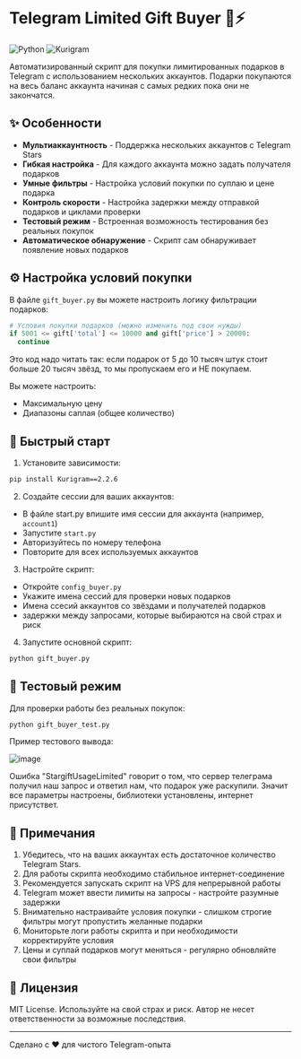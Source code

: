 # Telegram Limited Gift Buyer 🎁⚡

![Python](https://img.shields.io/badge/python-3.8%2B-blue)
![Kurigram](https://img.shields.io/badge/Kurigram-2.2.6-green)

Автоматизированный скрипт для покупки лимитированных подарков в Telegram с использованием нескольких аккаунтов.
Подарки покупаются на весь баланс аккаунта начиная с самых редких пока они не закончатся.

## ✨ Особенности

- **Мультиаккаунтность** - Поддержка нескольких аккаунтов с Telegram Stars
- **Гибкая настройка** - Для каждого аккаунта можно задать получателя подарков
- **Умные фильтры** - Настройка условий покупки по суплаю и цене подарка
- **Контроль скорости** - Настройка задержки между отправкой подарков и циклами проверки
- **Тестовый режим** - Встроенная возможность тестирования без реальных покупок
- **Автоматическое обнаружение** - Скрипт сам обнаруживает появление новых подарков

## ⚙️ Настройка условий покупки

В файле `gift_buyer.py` вы можете настроить логику фильтрации подарков:

```python
# Условия покупки подарков (можно изменить под свои нужды)
if 5001 <= gift['total'] <= 10000 and gift['price'] > 20000:
  continue
```
Это код надо читать так: если подарок от 5 до 10 тысяч штук стоит больше 20 тысяч звёзд, то мы пропускаем его и НЕ покупаем.

Вы можете настроить:
- Максимальную цену
- Диапазоны саплая (общее количество)

## 🚀 Быстрый старт

1. Установите зависимости:
```bash
pip install Kurigram==2.2.6
```

2. Создайте сессии для ваших аккаунтов:
- В файле start.py впишите имя сессии для аккаунта (например, `account1`)
- Запустите `start.py`
- Авторизуйтесь по номеру телефона
- Повторите для всех используемых аккаунтов

3. Настройте скрипт:
- Откройте `config_buyer.py`
- Укажите имена сессий для проверки новых подарков
- Имена ссесий аккаунтов со звёздами и получателей подарков
- задержки между запросами, которые выбираются на свой страх и риск

4. Запустите основной скрипт:
```bash
python gift_buyer.py
```

## 🧪 Тестовый режим

Для проверки работы без реальных покупок:
```bash
python gift_buyer_test.py
```

Пример тестового вывода:

![image](https://github.com/user-attachments/assets/63bc14e9-ee98-4639-90fa-688498a387c6)

Ошибка "StargiftUsageLimited" говорит о том, что сервер телеграма получил наш запрос и ответил нам, что подарок уже раскупили. Значит все параметры настроены, библиотеки установлены, интернет присутствет.

## 📝 Примечания

1. Убедитесь, что на ваших аккаунтах есть достаточное количество Telegram Stars.
2. Для работы скрипта необходимо стабильное интернет-соединение
3. Рекомендуется запускать скрипт на VPS для непрерывной работы
4. Telegram может ввести лимиты на запросы - настройте разумные задержки
5. Внимательно настраивайте условия покупки - слишком строгие фильтры могут пропустить желанные подарки
6. Мониторьте логи работы скрипта и при необходимости корректируйте условия
7. Цены и суплай подарков могут меняться - регулярно обновляйте свои фильтры

## 📜 Лицензия

MIT License. Используйте на свой страх и риск. Автор не несет ответственности за возможные последствия.

---
Сделано с ❤️ для чистого Telegram-опыта
